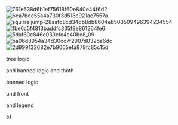 ![761e638d6b1ef75618f60e840e44f6d2](https://github.com/user-attachments/assets/a47b032f-c913-4dbc-a237-03284fac746e)
![6ea7bde55a4a730f3d518c921ac7557a](https://github.com/user-attachments/assets/2a01abac-dd1b-4220-bab1-da10343941db)
![squirreljump-28aafd8cd34db8db8604eb503509496394234554](https://github.com/user-attachments/assets/07fc18c9-aaf7-4480-9f0a-613c3cb19f1b)
![1be6c5f4813baddfc335f9e861264fe6](https://github.com/user-attachments/assets/42cc4152-c7e0-4e4c-a3a4-e7dafbe5dc88)
![5daf60c846c033cfc4c40be8_09](https://github.com/user-attachments/assets/ec3f0c61-bed3-4f4e-8f4d-11556e5555e0)
![ba06d8954a34d30cc7f2907d032ba6dc](https://github.com/user-attachments/assets/64b0725b-d095-421e-bebb-128bd58ca689)
![2d999132682e7b9065efa879fc85c15d](https://github.com/user-attachments/assets/280b670c-a9fa-4ced-b225-2a3eeb431f88)

tree
    logic 

and
   banned 
         logic 
and
   thoth

banned 
      logic 

and
   front 

and
   legend

of 
